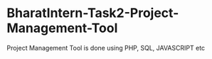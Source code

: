 # BharatIntern-Task2-Project-Management-Tool
Project Management Tool is done using PHP, SQL, JAVASCRIPT etc
